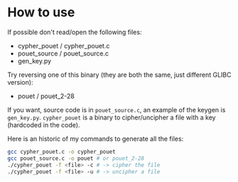 # How to use
If possible don't read/open the following files:
- cypher_pouet / cypher_pouet.c
- pouet_source / pouet_source.c
- gen_key.py  

Try reversing one of this binary (they are both the same, just different GLIBC version):
- pouet / pouet_2-28

If you want, source code is in `pouet_source.c`, an example of the keygen is `gen_key.py`.
`cypher_pouet` is a binary to cipher/uncipher a file with a key (hardcoded in the code).

Here is an historic of my commands to generate all the files:
```sh
gcc cypher_pouet.c -o cypher_pouet
gcc pouet_source.c -o pouet # or pouet_2-28
./cypher_pouet -f <file> -c # -> cipher the file
./cypher_pouet -f <file> -u # -> uncipher a file
```